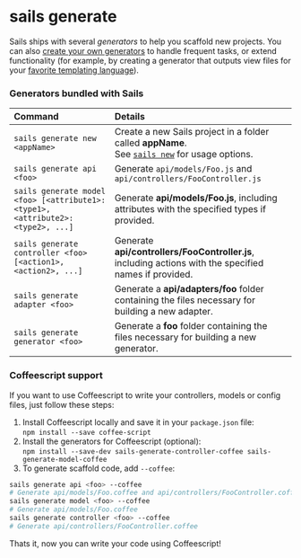 # sails generate

Sails ships with several *generators* to help you scaffold new projects.  You can also [create your own generators](http://sailsjs.com/documentation/concepts/extending-sails/Generators/customGenerators.html) to handle frequent tasks, or extend functionality (for example, by creating a generator that outputs view files for your [favorite templating language](https://github.com/balderdashy/sails-generate-views-jade)).

### Generators bundled with Sails

|  Command                        | Details               |
|:--------------------------------|:----------------------|
| `sails generate new <appName>`  | Create a new Sails project in a folder called **appName**. <br/>See [`sails new`](http://sailsjs.com/documentation/reference/cli/sailsnew.html) for usage options. |
| `sails generate api <foo>`      | Generate `api/models/Foo.js` and `api/controllers/FooController.js` |
| `sails generate model <foo> [<attribute1>:<type1>, <attribute2>:<type2>, ...]` | Generate **api/models/Foo.js**, including attributes with the specified types if provided. |
| `sails generate controller <foo> [<action1>, <action2>, ...]` | Generate **api/controllers/FooController.js**, including actions with the specified names if provided.  |
| `sails generate adapter <foo>`  | Generate a **api/adapters/foo** folder containing the files necessary for building a new adapter. |
| `sails generate generator <foo>`| Generate a **foo** folder containing the files necessary for building a new generator. |


### Coffeescript support

If you want to use Coffeescript to write your controllers, models or config files, just follow these steps:
 1. Install Coffeescript locally and save it in your `package.json` file: <br/>`npm install --save coffee-script`
 2. Install the generators for Coffeescript (optional): <br/>`npm install --save-dev sails-generate-controller-coffee sails-generate-model-coffee`
 3. To generate scaffold code, add `--coffee`:
```bash
sails generate api <foo> --coffee
# Generate api/models/Foo.coffee and api/controllers/FooController.coffee
sails generate model <foo> --coffee
# Generate api/models/Foo.coffee
sails generate controller <foo> --coffee
# Generate api/controllers/FooController.coffee
```

Thats it, now you can write your code using Coffeescript!


<docmeta name="displayName" value="sails generate">
<docmeta name="pageType" value="command">

